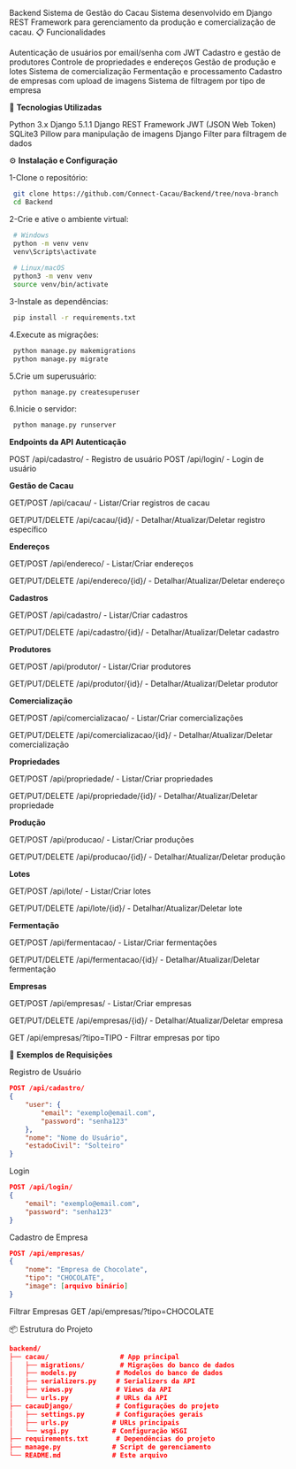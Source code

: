 Backend Sistema de Gestão do Cacau
Sistema desenvolvido em Django REST Framework para gerenciamento da produção e comercialização de cacau.
📋 Funcionalidades

Autenticação de usuários por email/senha com JWT
Cadastro e gestão de produtores
Controle de propriedades e endereços
Gestão de produção e lotes
Sistema de comercialização
Fermentação e processamento
Cadastro de empresas com upload de imagens
Sistema de filtragem por tipo de empresa

🔧 **Tecnologias Utilizadas**

Python 3.x
Django 5.1.1
Django REST Framework
JWT (JSON Web Token)
SQLite3
Pillow para manipulação de imagens
Django Filter para filtragem de dados

⚙️ **Instalação e Configuração**

1-Clone o repositório:
 ```bash
  git clone https://github.com/Connect-Cacau/Backend/tree/nova-branch
  cd Backend
 ```
2-Crie e ative o ambiente virtual:
 ```bash
  # Windows
  python -m venv venv
  venv\Scripts\activate
  
  # Linux/macOS
  python3 -m venv venv
  source venv/bin/activate
 ```
3-Instale as dependências:
 ```bash
  pip install -r requirements.txt
 ```
4.Execute as migrações:
 ```bash
  python manage.py makemigrations
  python manage.py migrate
 ```
5.Crie um superusuário:
 ```bash
  python manage.py createsuperuser
 ```
6.Inicie o servidor:
 ```bash
  python manage.py runserver
 ```
**Endpoints da API**
**Autenticação**

POST /api/cadastro/ - Registro de usuário
POST /api/login/ - Login de usuário

**Gestão de Cacau**

GET/POST /api/cacau/ - Listar/Criar registros de cacau

GET/PUT/DELETE /api/cacau/{id}/ - Detalhar/Atualizar/Deletar registro específico

**Endereços**

GET/POST /api/endereco/ - Listar/Criar endereços

GET/PUT/DELETE /api/endereco/{id}/ - Detalhar/Atualizar/Deletar endereço

**Cadastros**

GET/POST /api/cadastro/ - Listar/Criar cadastros

GET/PUT/DELETE /api/cadastro/{id}/ - Detalhar/Atualizar/Deletar cadastro

**Produtores**

GET/POST /api/produtor/ - Listar/Criar produtores

GET/PUT/DELETE /api/produtor/{id}/ - Detalhar/Atualizar/Deletar produtor

**Comercialização**

GET/POST /api/comercializacao/ - Listar/Criar comercializações

GET/PUT/DELETE /api/comercializacao/{id}/ - Detalhar/Atualizar/Deletar comercialização

**Propriedades**

GET/POST /api/propriedade/ - Listar/Criar propriedades

GET/PUT/DELETE /api/propriedade/{id}/ - Detalhar/Atualizar/Deletar propriedade

**Produção**

GET/POST /api/producao/ - Listar/Criar produções

GET/PUT/DELETE /api/producao/{id}/ - Detalhar/Atualizar/Deletar produção

**Lotes**

GET/POST /api/lote/ - Listar/Criar lotes

GET/PUT/DELETE /api/lote/{id}/ - Detalhar/Atualizar/Deletar lote

**Fermentação**

GET/POST /api/fermentacao/ - Listar/Criar fermentações

GET/PUT/DELETE /api/fermentacao/{id}/ - Detalhar/Atualizar/Deletar fermentação

**Empresas**

GET/POST /api/empresas/ - Listar/Criar empresas

GET/PUT/DELETE /api/empresas/{id}/ - Detalhar/Atualizar/Deletar empresa

GET /api/empresas/?tipo=TIPO - Filtrar empresas por tipo

📝 **Exemplos de Requisições**

Registro de Usuário
```json
POST /api/cadastro/
{
    "user": {
        "email": "exemplo@email.com",
        "password": "senha123"
    },
    "nome": "Nome do Usuário",
    "estadoCivil": "Solteiro"
}
```

Login
```json
POST /api/login/
{
    "email": "exemplo@email.com",
    "password": "senha123"
}
```

Cadastro de Empresa
```json
POST /api/empresas/
{
    "nome": "Empresa de Chocolate",
    "tipo": "CHOCOLATE",
    "image": [arquivo binário]
}
```

Filtrar Empresas
GET /api/empresas/?tipo=CHOCOLATE

📦 Estrutura do Projeto
```json
backend/
├── cacau/                  # App principal
│   ├── migrations/         # Migrações do banco de dados
│   ├── models.py          # Modelos do banco de dados
│   ├── serializers.py     # Serializers da API
│   ├── views.py           # Views da API
│   └── urls.py            # URLs da API
├── cacauDjango/           # Configurações do projeto
│   ├── settings.py        # Configurações gerais
│   ├── urls.py           # URLs principais
│   └── wsgi.py           # Configuração WSGI
├── requirements.txt       # Dependências do projeto
├── manage.py             # Script de gerenciamento
└── README.md             # Este arquivo
```




